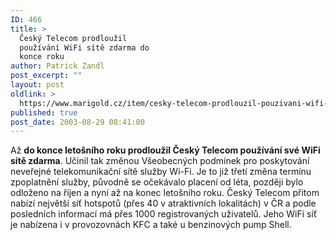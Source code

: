 ```yaml
---
ID: 466
title: >
  Český Telecom prodloužil
  používání WiFi sítě zdarma do
  konce roku
author: Patrick Zandl
post_excerpt: ""
layout: post
oldlink: >
  https://www.marigold.cz/item/cesky-telecom-prodlouzil-pouzivani-wifi-site-zdarma-do-konce-roku
published: true
post_date: 2003-08-29 08:41:00
---
```

Až <STRONG>do konce letošního roku prodloužil Český Telecom používání své WiFi sítě zdarma</STRONG>. Učinil tak změnou Všeobecných podmínek pro poskytování neveřejné telekomunikační sítě služby Wi-Fi. Je to již třetí změna termínu zpoplatnění služby, původně se očekávalo placení od léta, později bylo odloženo na říjen a nyní až na konec letošního roku. Český Telecom přitom nabízí největší síť hotspotů (přes 40 v atraktivních lokalitách) v ČR a podle posledních informací má přes 1000 registrovaných uživatelů. Jeho WiFi síť je nabízena i v provozovnách KFC a také u benzinových pump Shell.